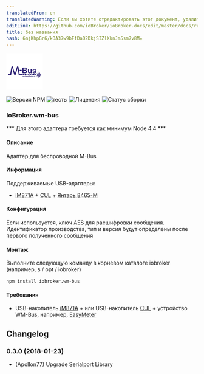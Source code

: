 ```yaml
---
translatedFrom: en
translatedWarning: Если вы хотите отредактировать этот документ, удалите поле «translationFrom», в противном случае этот документ будет снова автоматически переведен
editLink: https://github.com/ioBroker/ioBroker.docs/edit/master/docs/ru/adapterref/iobroker.wm-bus/README.md
title: без названия
hash: 6njKhpGr6/kOA37w9bFfDaO2DkjSIZlXknJm5sm7v8M=
---
```

![логотип](../../../en/adapterref/iobroker.wm-bus/admin/wm-bus.png)

![Версия NPM](http://img.shields.io/npm/v/iobroker.wm-bus.svg)
![тесты](http://img.shields.io/travis/soef/ioBroker.wm-bus/master.svg)
![Лицензия](https://img.shields.io/badge/license-MIT-blue.svg?style=flat)
![Статус сборки](https://ci.appveyor.com/api/projects/status/xg29a1r5dl00dq23?svg=true)

### IoBroker.wm-bus
*** Для этого адаптера требуется как минимум Node 4.4 ***

#### Описание
Адаптер для беспроводной M-Bus

#### Информация
Поддерживаемые USB-адаптеры:

+ [iM871A](http://www.wireless-solutions.de/products/gateways/wirelessadapter) + [CUL](http://shop.busware.de/product_info.php/products_id/29?osCsid=eab2ce6ef5efc95dbdf61396ca256b6e) + [Янтарь 8465-М](https://www.amber-wireless.de/en/amb8465-m.html)

#### Конфигурация
Если используется, ключ AES для расшифровки сообщения.
Идентификатор производства, тип и версия будут определены после первого полученного сообщения

#### Монтаж
Выполните следующую команду в корневом каталоге iobroker (например, в / opt / iobroker)

```
npm install iobroker.wm-bus
```

#### Требования
+ USB-накопитель [iM871A](http://www.wireless-solutions.de/products/gateways/wirelessadapter) + или USB-накопитель [CUL](http://shop.busware.de/product_info.php/products_id/29?osCsid=eab2ce6ef5efc95dbdf61396ca256b6e) + устройство WM-Bus, например, [EasyMeter](http://www.easymeter.com/)

## Changelog
### 0.3.0 (2018-01-23)
* (Apollon77) Upgrade Serialport Library